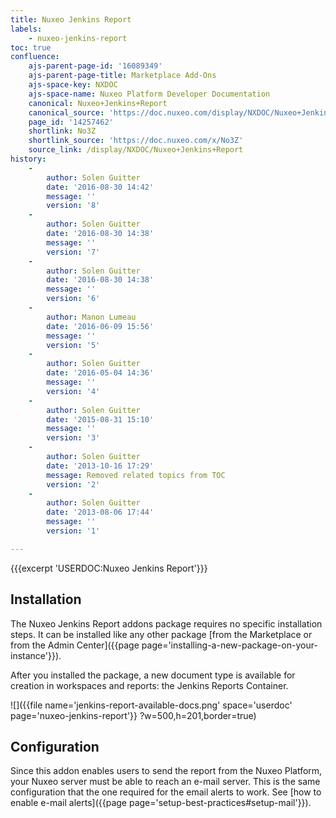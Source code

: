 ```yaml
---
title: Nuxeo Jenkins Report
labels:
    - nuxeo-jenkins-report
toc: true
confluence:
    ajs-parent-page-id: '16089349'
    ajs-parent-page-title: Marketplace Add-Ons
    ajs-space-key: NXDOC
    ajs-space-name: Nuxeo Platform Developer Documentation
    canonical: Nuxeo+Jenkins+Report
    canonical_source: 'https://doc.nuxeo.com/display/NXDOC/Nuxeo+Jenkins+Report'
    page_id: '14257462'
    shortlink: No3Z
    shortlink_source: 'https://doc.nuxeo.com/x/No3Z'
    source_link: /display/NXDOC/Nuxeo+Jenkins+Report
history:
    - 
        author: Solen Guitter
        date: '2016-08-30 14:42'
        message: ''
        version: '8'
    - 
        author: Solen Guitter
        date: '2016-08-30 14:38'
        message: ''
        version: '7'
    - 
        author: Solen Guitter
        date: '2016-08-30 14:38'
        message: ''
        version: '6'
    - 
        author: Manon Lumeau
        date: '2016-06-09 15:56'
        message: ''
        version: '5'
    - 
        author: Solen Guitter
        date: '2016-05-04 14:36'
        message: ''
        version: '4'
    - 
        author: Solen Guitter
        date: '2015-08-31 15:10'
        message: ''
        version: '3'
    - 
        author: Solen Guitter
        date: '2013-10-16 17:29'
        message: Removed related topics from TOC
        version: '2'
    - 
        author: Solen Guitter
        date: '2013-08-06 17:44'
        message: ''
        version: '1'

---
```

{{{excerpt 'USERDOC:Nuxeo Jenkins Report'}}}

## Installation

The Nuxeo Jenkins Report addons package requires no specific installation steps. It can be installed like any other package [from the Marketplace or from the Admin Center]({{page page='installing-a-new-package-on-your-instance'}}).

After you installed the package, a new document type is available for creation in workspaces and reports: the Jenkins Reports Container.

![]({{file name='jenkins-report-available-docs.png' space='userdoc' page='nuxeo-jenkins-report'}} ?w=500,h=201,border=true)

## Configuration

Since this addon enables users to send the report from the Nuxeo Platform, your Nuxeo server must be able to reach an e-mail server. This is the same configuration that the one required for the email alerts to work. See [how to enable e-mail alerts]({{page page='setup-best-practices#setup-mail'}}).

&nbsp;

&nbsp;